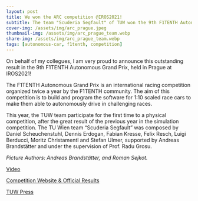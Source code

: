```yaml
---
layout: post
title: We won the ARC competition @IROS2021!
subtitle: The team "Scuderia Segfault" of TUW won the 9th F1TENTH Autonomous Grand Prix at IROS2021
cover-img: /assets/img/arc_prague.jpeg
thumbnail-img: /assets/img/arc_prague_team.webp
share-img: /assets/img/arc_prague_team.webp
tags: [autonomous-car, f1tenth, competition]
---
```

On behalf of my collegues, I am very proud to announce this outstanding result in the 9th F1TENTH Autonomous Grand Prix, held in Prague at IROS2021!

The F1TENTH Autonomous Grand Prix is an international racing competition organized twice a year by the F1TENTH community.
The aim of this competition is to build and program the software for 1:10 scaled race cars to make them able to autonomously drive in challenging races.

This year, the TUW team participate for the first time to a physical competition, after the great result of
the previous year in the simulation competition.
The TU Wien team “Scuderia Segfault” was composed by Daniel Scheuchenstuhl, Dennis Erdogan,
Fabian Kresse, Felix Resch, Luigi Berducci, Moritz Christamentl and Stefan Ulmer,
supported by Andreas Brandstätter and under the supervision of Prof. Radu Grosu.

*Picture Authors: Andreas Brandstätter, and Roman Sejkot.*

[Video](https://youtu.be/oI6xHDvLzOg)

[Competition Website & Official Results](https://iros2021.f1tenth.org/)

[TUW Press](https://informatics.tuwien.ac.at/news/2097)
